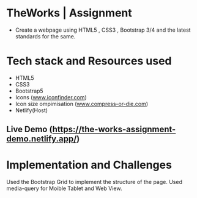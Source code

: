 # TheWorks | Assignment 
* Create a webpage using HTML5 , CSS3 , Bootstrap 3/4 and the latest standards for the same. 
# Tech stack and Resources used
* HTML5
* CSS3
* Bootstrap5
* Icons (www.iconfinder.com)
* Icon size ompimisation (www.compress-or-die.com)
* Netlify(Host)
## Live Demo (https://the-works-assignment-demo.netlify.app/)

# Implementation and Challenges 
  Used the Bootstrap Grid to implement the structure of the page.
  Used media-query for Moible Tablet and Web View.
